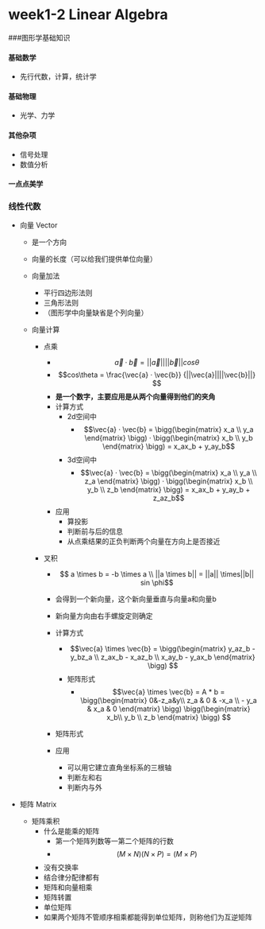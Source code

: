 # week1-2 Linear Algebra

###图形学基础知识

#### 基础数学

* 先行代数，计算，统计学

#### 基础物理

* 光学、力学

#### 其他杂项

* 信号处理
* 数值分析

#### 一点点美学





### 线性代数

* 向量 Vector

  * 是一个方向

  * 向量的长度（可以给我们提供单位向量）

  * 向量加法

    * 平行四边形法则
    * 三角形法则
    * （图形学中向量缺省是个列向量）

  * 向量计算

    * 点乘

      * $$\vec{a} · \vec{b} = ||\vec{a}||||\vec{b}||cos\theta  $$
      * $$cos\theta = \frac{\vec{a} · \vec{b}} {||\vec{a}||||\vec{b}||} $$
      * **是一个数字，主要应用是从两个向量得到他们的夹角**
      * 计算方式
        * 2d空间中
          * $$\vec{a} · \vec{b} = \bigg(\begin{matrix} x_a \\ y_a  \end{matrix} \bigg) · \bigg(\begin{matrix} x_b \\ y_b  \end{matrix} \bigg) = x_ax_b + y_ay_b$$
        * 3d空间中
          * $$\vec{a} · \vec{b} = \bigg(\begin{matrix} x_a \\ y_a \\ z_a  \end{matrix} \bigg) · \bigg(\begin{matrix} x_b \\ y_b \\ z_b \end{matrix} \bigg) = x_ax_b + y_ay_b + z_az_b$$
      * 应用
        * 算投影
        * 判断前与后的信息
        * 从点乘结果的正负判断两个向量在方向上是否接近

    * 叉积

      * $$ a \times b = -b \times a \\ ||a \times b|| = ||a|| \times||b|| sin \phi$$

      * 会得到一个新向量，这个新向量垂直与向量a和向量b

      * 新向量方向由右手螺旋定则确定

      * 计算方式

        * $$\vec{a} \times \vec{b} = \bigg(\begin{matrix} y_az_b - y_bz_a \\ z_ax_b - x_az_b \\ x_ay_b - y_ax_b  \end{matrix} \bigg) $$
        * 矩阵形式
          * $$\vec{a} \times \vec{b} = A * b = \bigg(\begin{matrix} 0&-z_a&y\\ z_a & 0 & -x_a \\ - y_a & x_a & 0  \end{matrix} \bigg) \bigg(\begin{matrix} x_b\\ y_b \\ z_b \end{matrix} \bigg) $$

      * 矩阵形式

      * 应用

        * 可以用它建立直角坐标系的三根轴
        * 判断左和右
        * 判断内与外

        

* 矩阵 Matrix

  * 矩阵乘积
    * 什么是能乘的矩阵
      * 第一个矩阵列数等一第二个矩阵的行数
      * $$(M \times N) (N \times P) = (M \times P)$$
    * 没有交换率
    * 结合律分配律都有
    * 矩阵和向量相乘
    * 矩阵转置
    * 单位矩阵
    * 如果两个矩阵不管顺序相乘都能得到单位矩阵，则称他们为互逆矩阵

